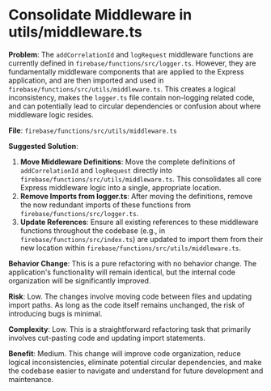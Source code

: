 # Consolidate Middleware in utils/middleware.ts

**Problem**: The `addCorrelationId` and `logRequest` middleware functions are currently defined in `firebase/functions/src/logger.ts`. However, they are fundamentally middleware components that are applied to the Express application, and are then imported and used in `firebase/functions/src/utils/middleware.ts`. This creates a logical inconsistency, makes the `logger.ts` file contain non-logging related code, and can potentially lead to circular dependencies or confusion about where middleware logic resides.

**File**: `firebase/functions/src/utils/middleware.ts`

**Suggested Solution**:
1. **Move Middleware Definitions**: Move the complete definitions of `addCorrelationId` and `logRequest` directly into `firebase/functions/src/utils/middleware.ts`. This consolidates all core Express middleware logic into a single, appropriate location.
2. **Remove Imports from logger.ts**: After moving the definitions, remove the now redundant imports of these functions from `firebase/functions/src/logger.ts`.
3. **Update References**: Ensure all existing references to these middleware functions throughout the codebase (e.g., in `firebase/functions/src/index.ts`) are updated to import them from their new location within `firebase/functions/src/utils/middleware.ts`.

**Behavior Change**: This is a pure refactoring with no behavior change. The application's functionality will remain identical, but the internal code organization will be significantly improved.

**Risk**: Low. The changes involve moving code between files and updating import paths. As long as the code itself remains unchanged, the risk of introducing bugs is minimal.

**Complexity**: Low. This is a straightforward refactoring task that primarily involves cut-pasting code and updating import statements.

**Benefit**: Medium. This change will improve code organization, reduce logical inconsistencies, eliminate potential circular dependencies, and make the codebase easier to navigate and understand for future development and maintenance.